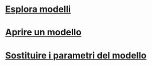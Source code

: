 # [Esplora modelli](template-explorer.md)
# [Aprire un modello](open-a-template.md)
# [Sostituire i parametri del modello](replace-template-parameters.md)
